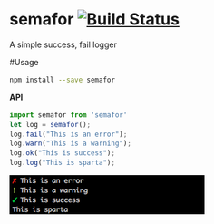 # semafor [![Build Status](https://travis-ci.org/Urucas/semafor.svg)](https://travis-ci.org/Urucas/semafor)
A simple success, fail logger

#Usage 
```bash
npm install --save semafor
```

**API**
```javascript
import semafor from 'semafor'
let log = semafor();
log.fail("This is an error");
log.warn("This is a warning");
log.ok("This is success");
log.log("This is sparta");
```

<img src="https://raw.githubusercontent.com/Urucas/semafor/master/screen.png" />
